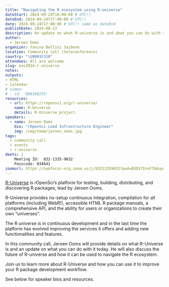 ```yaml
---
title: "Navigating the R ecosystem using R-universe"
dateStart: 2024-09-24T16:00:00 # UTC!!
dateEnd: 2024-09-24T17:00:00 # UTC!!
date: 2024-09-24T17:00:00 # UTC!! same as dateEnd
publishDate: 2024-08-13
description: An update on what R-universe is and what you can do with it today.
author:
  - Jeroen Ooms
organizer: Yanina Bellini Saibene
location: Community call (teleconference)
country: "\U0001F310"
attendees: All are welcome
slug: nov2024-r-universe
notes: 
outputs:
- HTML
- Calendar 
# vimeo:
# - id: '888160235'
resources:
  - url: https://ropensci.org/r-universe/
    name: R-Universe 
    details: R-Universe project.
speakers:  
  - name: Jeroen Ooms
    bio: "rOpenSci Lead Infrastructure Engineer"
    img: /img/team/jeroen_ooms.jpg
tags:
  - community call
  - events
  - r-universe
deets: |
    Meeting ID:  832-1335-9032 
    Passcode: 034641
zoomurl: https://numfocus-org.zoom.us/j/83213359032?pwd=B3DS7InxF7b6upsU0c6COonGAqabh4.1
---
```


[R-Universe](/r-universe/) is rOpenSci’s platform for testing, building, distributing, and discovering R packages, lead by Jeroen Ooms. 

R-Universe provides no-setup continuous integration, compilation for all platforms (including WebR!), accessible HTML R package manuals, a comprehensive API, and the ability for users or organizations to create their own “universes”.

The R universe is in continuous development and in the last time the platform has evolved improving the services it offers and adding new functionalities and features. 

In this community call, Jeroen Ooms will provide details on what R-Universe is and an update on what you can do with it today. He will also discuss the future of R-universe and how it can be used to navigate the R ecosystem.

Join us to learn more about R-Universe and how you can use it to improve your R package development workflow.

See below for speaker bios and resources.
